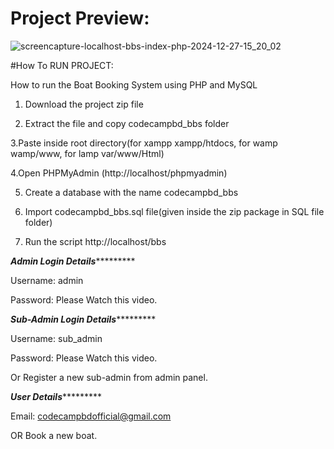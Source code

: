 # Project Preview: 

![screencapture-localhost-bbs-index-php-2024-12-27-15_20_02](https://github.com/user-attachments/assets/d70fa70d-f266-4747-b3b6-e829903367e0)


#How To RUN PROJECT:

How to run the Boat Booking System using PHP and MySQL

1. Download the project zip file

2. Extract the file and copy codecampbd_bbs folder

3.Paste inside root directory(for xampp xampp/htdocs, for wamp wamp/www, for lamp var/www/Html)

4.Open PHPMyAdmin (http://localhost/phpmyadmin)

5. Create a database with the name  codecampbd_bbs

6. Import codecampbd_bbs.sql file(given inside the zip package in SQL file folder)

7. Run the script http://localhost/bbs

*************************Admin Login Details**********************************

Username: admin

Password: Please Watch this video.

*************************Sub-Admin Login Details**********************************

Username: sub_admin

Password: Please Watch this video.

Or Register a new sub-admin from admin panel.

*************************User Details**********************************

Email: codecampbdofficial@gmail.com

OR Book a new boat.